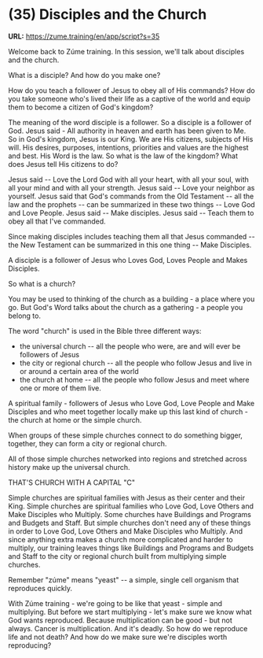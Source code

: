# (35) Disciples and the Church

**URL:** https://zume.training/en/app/script?s=35

Welcome back to Zúme training. In this session, we'll talk about disciples and the church.

What is a disciple? And how do you make one?

How do you teach a follower of Jesus to obey all of His commands? How do you take someone who's lived their life as a captive of the world and equip them to become a citizen of God's kingdom?

The meaning of the word disciple is a follower. So a disciple is a follower of God. Jesus said - All authority in heaven and earth has been given to Me. So in God's kingdom, Jesus is our King. We are His citizens, subjects of His will. His desires, purposes, intentions, priorities and values are the highest and best. His Word is the law. So what is the law of the kingdom? What does Jesus tell His citizens to do?

Jesus said -- Love the Lord God with all your heart, with all your soul, with all your mind and with all your strength. Jesus said -- Love your neighbor as yourself. Jesus said that God's commands from the Old Testament -- all the law and the prophets -- can be summarized in these two things -- Love God and Love People. Jesus said -- Make disciples. Jesus said -- Teach them to obey all that I've commanded.

Since making disciples includes teaching them all that Jesus commanded -- the New Testament can be summarized in this one thing -- Make Disciples.

A disciple is a follower of Jesus who Loves God, Loves People and Makes Disciples.

So what is a church?

You may be used to thinking of the church as a building - a place where you go. But God's Word talks about the church as a gathering - a people you belong to.

The word "church" is used in the Bible three different ways:

- the universal church -- all the people who were, are and will ever be followers of Jesus
- the city or regional church -- all the people who follow Jesus and live in or around a certain area of the world
- the church at home -- all the people who follow Jesus and meet where one or more of them live.

A spiritual family - followers of Jesus who Love God, Love People and Make Disciples and who meet together locally make up this last kind of church - the church at home or the simple church.

When groups of these simple churches connect to do something bigger, together, they can form a city or regional church.

All of those simple churches networked into regions and stretched across history make up the universal church.

THAT'S CHURCH WITH A CAPITAL "C"

Simple churches are spiritual families with Jesus as their center and their King. Simple churches are spiritual families who Love God, Love Others and Make Disciples who Multiply. Some churches have Buildings and Programs and Budgets and Staff. But simple churches don't need any of these things in order to Love God, Love Others and Make Disciples who Multiply. And since anything extra makes a church more complicated and harder to multiply, our training leaves things like Buildings and Programs and Budgets and Staff to the city or regional church built from multiplying simple churches.

Remember "zúme" means "yeast" -- a simple, single cell organism that reproduces quickly.

With Zúme training - we're going to be like that yeast - simple and multiplying. But before we start multiplying - let's make sure we know what God wants reproduced. Because multiplication can be good - but not always. Cancer is multiplication. And it's deadly. So how do we reproduce life and not death? And how do we make sure we're disciples worth reproducing?
